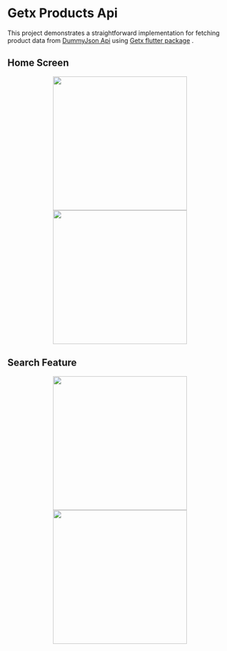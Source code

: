 # Getx Products Api
This project demonstrates a straightforward implementation for fetching product data from [DummyJson Api](https://dummyjson.com/) using [Getx flutter package](https://pub.dev/packages/get) .

## Home Screen
<div align='center'>
  <img src='https://github.com/codesolutions-dev/getx-products-api/assets/171452249/15e42a35-6a0e-4978-bc77-fadc1377db2a' width='300'/>
  <img src='https://github.com/codesolutions-dev/getx-products-api/assets/171452249/5c7510af-5228-44c3-a10e-4a5e2b9f75e3' width='300'/>
</div>

## Search Feature
<div align='center'>
  <img src='https://github.com/codesolutions-dev/getx-products-api/assets/171452249/95842df1-4d38-4064-90d2-d6f73ae09062' width='300'/>
  <img src='https://github.com/codesolutions-dev/getx-products-api/assets/171452249/14862c35-d09c-4b68-9827-758d02d02e97' width='300'/>
</div>

